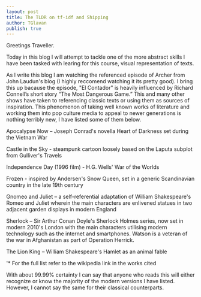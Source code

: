 ```yaml
---
layout: post
title: The TLDR on tf-idf and Shipping
author: TGlavan
publish: true
---
```


Greetings Traveller.

Today in this blog I will attempt to tackle one of the more abstract skills I have been tasked with learing for this course, visual representation of texts. 

As I write this blog I am watching the referenced episode of Archer from John Laudun's blog (I highly reccomend watching it its pretty good).  I bring this up bacause the episode, "El Contador" is heavily influenced by Richard Connell’s short story “The Most Dangerous Game.”  This and many other shows have taken to referencing classic texts or using them as sources of inspiration.  This phenomenon of taking well known works of literature and working them into pop culture media to appeal to newer generations is nothing terribly new, I have listed some of them below.

Apocalypse Now – Joseph Conrad's novella Heart of Darkness set during the Vietnam War

Castle in the Sky - steampunk cartoon loosely based on the Laputa subplot from Gulliver's Travels

Independence Day (1996 film) - H.G. Wells' War of the Worlds

Frozen - inspired by Andersen's Snow Queen, set in a generic Scandinavian country in the late 19th century

Gnomeo and Juliet – a self-referential adaptation of William Shakespeare's Romeo and Juliet wherein the main characters are enlivened statues in two adjacent garden displays in modern England

Sherlock – Sir Arthur Conan Doyle's Sherlock Holmes series, now set in modern 2010's London with the main characters utilising modern technology such as the internet and smartphones. Watson is a veteran of the war in Afghanistan as part of Operation Herrick.

The Lion King – William Shakespeare's Hamlet as an animal fable

'* For the full list refer to the wikipedia link in the works cited

With about 99.99% certainty I can say that anyone who reads this will either recognize or know the majority of the modern versions I have listed.  However, I cannot say the same for their classical counterparts.  
